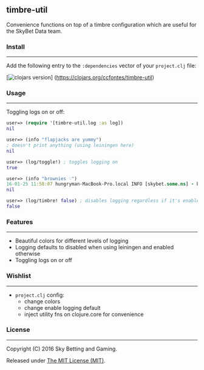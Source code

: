 timbre-util
-------
Convenience functions on top of a timbre configuration which are useful for the SkyBet Data team.

### Install
-------
Add the following entry to the `:dependencies` vector of your `project.clj` file:

[![clojars version](https://clojars.org/ccfontes/timbre-util/latest-version.svg?raw=true)]
(https://clojars.org/ccfontes/timbre-util)

### Usage
-------
Toggling logs on or off:
```clj
user=> (require '[timbre-util.log :as log])
nil

user=> (info "flapjacks are yummy")
; doesn't print anything (using leiningen here)
nil

user=> (log/toggle!) ; toggles logging on
true

user=> (info "brownies ♡")
16-01-25 11:58:07 hungryman-MacBook-Pro.local INFO [skybet.some.ns] - brownies ♡
nil

user=> (log/timbre! false) ; disables logging regardless if it's enabled or not
false
```

### Features
-------
  - Beautiful colors for different levels of logging
  - Logging defaults to disabled when using leiningen and enabled otherwise
  - Toggling logs on or off


### Wishlist
-------
  - `project.clj` config:
    - change colors
    - change enable logging default
    - inject utility fns on clojure.core for convenience

### License
-------
Copyright (C) 2016 Sky Betting and Gaming.

Released under [The MIT License (MIT)](http://opensource.org/licenses/MIT).
